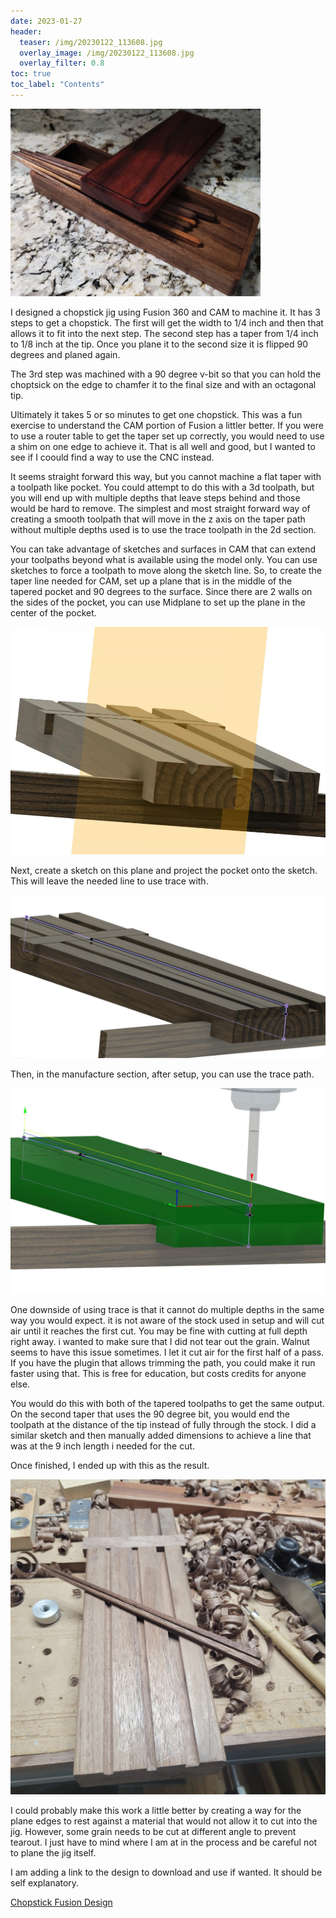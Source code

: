 ```yaml
---
date: 2023-01-27
header:
  teaser: /img/20230122_113608.jpg
  overlay_image: /img/20230122_113608.jpg
  overlay_filter: 0.8
toc: true
toc_label: "Contents"
--- 
```


<img src="/img/20230122_113608.jpg" width="400px" height="300px">

I designed a chopstick jig using Fusion 360 and CAM to machine it. It has 3
steps to get a chopstick. The first will get the width to 1/4 inch and then
that allows it to fit into the next step. The second step has a taper from 1/4
inch to 1/8 inch at the tip. Once you plane it to the second size it is
flipped 90 degrees and planed again.

The 3rd step was machined with a 90 degree v-bit so that you can hold the
choptsick on the edge to chamfer it to the final size and with an octagonal
tip.

Ultimately it takes 5 or so minutes to get one chopstick. This was a fun
exercise to understand the CAM portion of Fusion a littler better. If you were
to use a router table to get the taper set up correctly, you would need to use
a shim on one edge to achieve it. That is all well and good, but I wanted to
see if I coould find a way to use the CNC instead.

It seems straight forward this way, but you cannot machine a flat taper with a
toolpath like pocket. You could attempt to do this with a 3d toolpath, but you
will end up with multiple depths that leave steps behind and those would be
hard to remove. The simplest and most straight forward way of creating a
smooth toolpath that will move in the z axis on the taper path without
multiple depths used is to use the trace toolpath in the 2d section.

You can take advantage of sketches and surfaces in CAM that can extend your
toolpaths beyond what is available using the model only. You can use sketches
to force a toolpath to move along the sketch line. So, to create the taper
line needed for CAM, set up a plane that is in the middle of the tapered
pocket and 90 degrees to the surface. Since there are 2 walls on the sides of
the pocket, you can use Midplane to set up the plane in the center of the
pocket.

![](/img/Screenshot+2023-01-27+075447.png)

Next, create a sketch on this plane and project the pocket onto the sketch.
This will leave the needed line to use trace with.

![](/img/Screenshot+2023-01-27+075833.png)

Then, in the manufacture section, after setup, you can use the trace path.

![](/img/Screenshot+2023-01-27+080026.png)

One downside of using trace is that it cannot do multiple depths in the same
way you would expect. it is not aware of the stock used in setup and will cut
air until it reaches the first cut. You may be fine with cutting at full depth
right away. i wanted to make sure that I did not tear out the grain. Walnut
seems to have this issue sometimes. I let it cut air for the first half of a
pass. If you have the plugin that allows trimming the path, you could make it
run faster using that. This is free for education, but costs credits for
anyone else.

You would do this with both of the tapered toolpaths to get the same output.
On the second taper that uses the 90 degree bit, you would end the toolpath at
the distance of the tip instead of fully through the stock. I did a similar
sketch and then manually added dimensions to achieve a line that was at the 9
inch length i needed for the cut.

Once finished, I ended up with this as the result.

![](/img/20230121_120228.jpg)

I could probably make this work a little better by creating a way for the
plane edges to rest against a material that would not allow it to cut into the
jig. However, some grain needs to be cut at different angle to prevent
tearout. I just have to mind where I am at in the process and be careful not
to plane the jig itself.

I am adding a link to the design to download and use if wanted. It should be
self explanatory.

[ Chopstick Fusion Design ](https://a360.co/3Ja8DFp)

  
  

